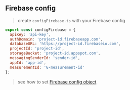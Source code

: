 ## Firebase config

> create `configFirebase.ts` with your Firebase config

```js
export const configFirebase = {
  apiKey: 'api-key',
  authDomain: 'project-id.firebaseapp.com',
  databaseURL: 'https://project-id.firebaseio.com',
  projectId: 'project-id',
  storageBucket: 'project-id.appspot.com',
  messagingSenderId: 'sender-id',
  appId: 'app-id',
  measurementId: 'G-measurement-id'
};
```

> see how to set [Firebase config object](https://firebase.google.com/docs/web/setup#config-object)
